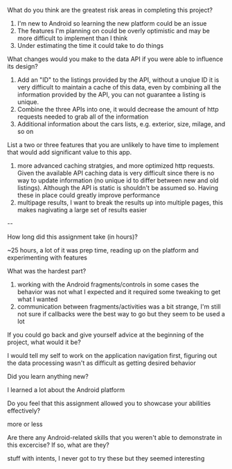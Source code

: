 What do you think are the greatest risk areas in completing this project?

1) I'm new to Android so learning the new platform could be an issue
2) The features I'm planning on could be overly optimistic and may be more difficult to implement than I think
3) Under estimating the time it could take to do things


What changes would you make to the data API if you were able to influence its design?

1) Add an "ID" to the listings provided by the API, without a unqiue ID it is very difficult to maintain a cache of this data,
   even by combining all the information provided by the API, you can not guarantee a listing is unique.
2) Combine the three APIs into one, it would decrease the amount of http requests needed to grab all of the information
3) Additional information about the cars lists, e.g. exterior, size, milage, and so on 


List a two or three features that you are unlikely to have time to implement that would add significant value to this app.

1) more advanced caching stratgies, and more optimized http requests. Given the available API caching data is very difficult
   since there is no way to update information (no unique id to differ between new and old listings). Although the API is static
   is shouldn't be assumed so. Having these in place could greatly improve performance
2) multipage results, I want to break the results up into multiple pages, this makes nagivating a large set of results easier

--

How long did this assignment take (in hours)?

~25 hours, a lot of it was prep time, reading up on the platform and experimenting with features

What was the hardest part?

1) working with the Android fragments/controls in some cases the behavior was not what I expected and it required some
tweaking to get what I wanted
2) communication between fragments/activities was a bit strange, I'm still not sure if callbacks were the best way to go
   but they seem to be used a lot


If you could go back and give yourself advice at the beginning of the project, what would it be?

I would tell my self to work on the application navigation first, figuring out the data processing wasn't as difficult
as getting desired behavior


Did you learn anything new?

I learned a lot about the Android platform


Do you feel that this assignment allowed you to showcase your abilities effectively?

more or less


Are there any Android-related skills that you weren't able to demonstrate in this excercise? If so, what are they?

stuff with intents, I never got to try these but they seemed interesting
